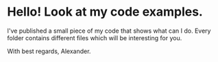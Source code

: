 # Hello! Look at my code examples.

I've published a small piece of my code that shows what can I do. Every folder contains different files which will be interesting for you. 

With best regards, Alexander.